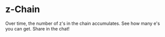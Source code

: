 # z-Chain
Over time, the number of z's in the chain accumulates. See how many e's you can get. Share in the chat!
